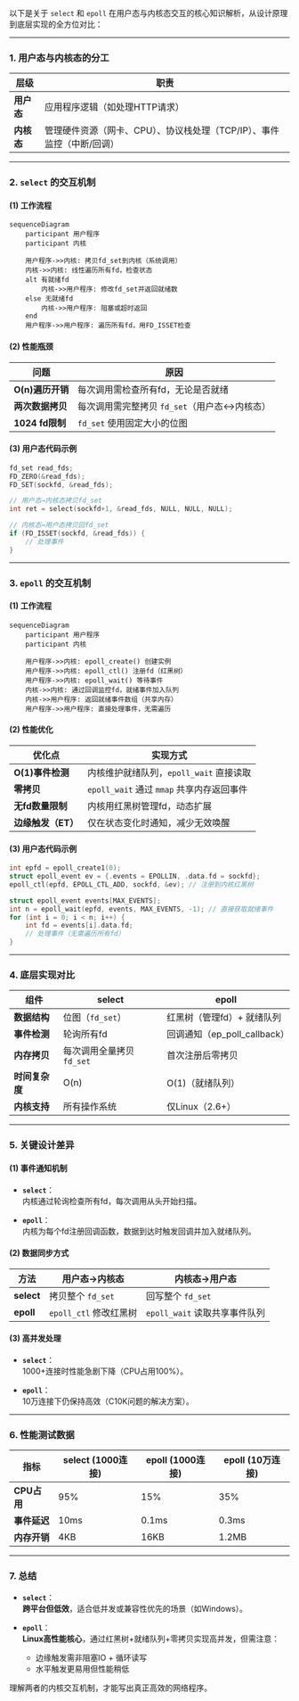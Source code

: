 以下是关于 `select` 和 `epoll` 在用户态与内核态交互的核心知识解析，从设计原理到底层实现的全方位对比：

---

### **1. 用户态与内核态的分工**
| **层级**   | **职责**                                                                 |
|------------|--------------------------------------------------------------------------|
| **用户态** | 应用程序逻辑（如处理HTTP请求）                                            |
| **内核态** | 管理硬件资源（网卡、CPU）、协议栈处理（TCP/IP）、事件监控（中断/回调）      |

---

### **2. `select` 的交互机制**
#### **(1) 工作流程**
```mermaid
sequenceDiagram
    participant 用户程序
    participant 内核

    用户程序->>内核: 拷贝fd_set到内核（系统调用）
    内核->>内核: 线性遍历所有fd，检查状态
    alt 有就绪fd
        内核->>用户程序: 修改fd_set并返回就绪数
    else 无就绪fd
        内核->>用户程序: 阻塞或超时返回
    end
    用户程序->>用户程序: 遍历所有fd，用FD_ISSET检查
```

#### **(2) 性能瓶颈**
| **问题**                | **原因**                                                                 |
|-------------------------|-------------------------------------------------------------------------|
| **O(n)遍历开销**        | 每次调用需检查所有fd，无论是否就绪                                       |
| **两次数据拷贝**        | 每次调用需完整拷贝 `fd_set`（用户态↔内核态）                             |
| **1024 fd限制**         | `fd_set` 使用固定大小的位图                                              |

#### **(3) 用户态代码示例**
```c
fd_set read_fds;
FD_ZERO(&read_fds);
FD_SET(sockfd, &read_fds); 

// 用户态→内核态拷贝fd_set
int ret = select(sockfd+1, &read_fds, NULL, NULL, NULL);

// 内核态→用户态拷贝回fd_set
if (FD_ISSET(sockfd, &read_fds)) {
    // 处理事件
}
```

---

### **3. `epoll` 的交互机制**
#### **(1) 工作流程**
```mermaid
sequenceDiagram
    participant 用户程序
    participant 内核

    用户程序->>内核: epoll_create() 创建实例
    用户程序->>内核: epoll_ctl() 注册fd（红黑树）
    用户程序->>内核: epoll_wait() 等待事件
    内核->>内核: 通过回调监控fd，就绪事件加入队列
    内核->>用户程序: 返回就绪事件数组（共享内存）
    用户程序->>用户程序: 直接处理事件，无需遍历
```

#### **(2) 性能优化**
| **优化点**              | **实现方式**                                                           |
|-------------------------|-----------------------------------------------------------------------|
| **O(1)事件检测**        | 内核维护就绪队列，`epoll_wait` 直接读取                                |
| **零拷贝**              | `epoll_wait` 通过 `mmap` 共享内存返回事件                              |
| **无fd数量限制**        | 内核用红黑树管理fd，动态扩展                                           |
| **边缘触发（ET）**      | 仅在状态变化时通知，减少无效唤醒                                       |

#### **(3) 用户态代码示例**
```c
int epfd = epoll_create1(0);
struct epoll_event ev = {.events = EPOLLIN, .data.fd = sockfd};
epoll_ctl(epfd, EPOLL_CTL_ADD, sockfd, &ev); // 注册到内核红黑树

struct epoll_event events[MAX_EVENTS];
int n = epoll_wait(epfd, events, MAX_EVENTS, -1); // 直接获取就绪事件
for (int i = 0; i < n; i++) {
    int fd = events[i].data.fd;
    // 处理事件（无需遍历所有fd）
}
```

---

### **4. 底层实现对比**
| **组件**          | **select**                          | **epoll**                          |
|-------------------|-------------------------------------|------------------------------------|
| **数据结构**      | 位图（`fd_set`）                    | 红黑树（管理fd）+ 就绪队列          |
| **事件检测**      | 轮询所有fd                          | 回调通知（ep_poll_callback）        |
| **内存拷贝**      | 每次调用全量拷贝 `fd_set`            | 首次注册后零拷贝                    |
| **时间复杂度**    | O(n)                                | O(1)（就绪队列）                   |
| **内核支持**      | 所有操作系统                        | 仅Linux（2.6+）                    |

---

### **5. 关键设计差异**
#### **(1) 事件通知机制**
- **`select`**：  
  内核通过轮询检查所有fd，每次调用从头开始扫描。

- **`epoll`**：  
  内核为每个fd注册回调函数，数据到达时触发回调并加入就绪队列。

#### **(2) 数据同步方式**
| **方法**      | **用户态→内核态**               | **内核态→用户态**               |
|---------------|--------------------------------|--------------------------------|
| **select**   | 拷贝整个 `fd_set`              | 回写整个 `fd_set`              |
| **epoll**    | `epoll_ctl` 修改红黑树         | `epoll_wait` 读取共享事件队列    |

#### **(3) 高并发处理**
- **`select`**：  
  1000+连接时性能急剧下降（CPU占用100%）。

- **`epoll`**：  
  10万连接下仍保持高效（C10K问题的解决方案）。

---

### **6. 性能测试数据**
| **指标**        | select (1000连接) | epoll (1000连接) | epoll (10万连接) |
|----------------|------------------|-----------------|-----------------|
| **CPU占用**    | 95%              | 15%             | 35%             |
| **事件延迟**    | 10ms             | 0.1ms           | 0.3ms           |
| **内存开销**    | 4KB              | 16KB            | 1.2MB           |

---

### **7. 总结**
- **`select`**：  
  **跨平台但低效**，适合低并发或兼容性优先的场景（如Windows）。

- **`epoll`**：  
  **Linux高性能核心**，通过红黑树+就绪队列+零拷贝实现高并发，但需注意：  
  - 边缘触发需非阻塞IO + 循环读写  
  - 水平触发更易用但性能稍低  

理解两者的内核交互机制，才能写出真正高效的网络程序。